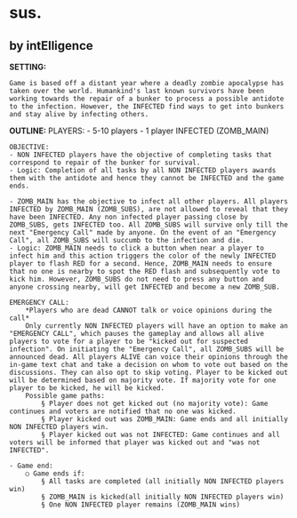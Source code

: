 # sus.
## by intElligence

**SETTING:** 

    Game is based off a distant year where a deadly zombie apocalypse has taken over the world. Humankind's last known survivors have been working towards the repair of a bunker to process a possible antidote to the infection. However, the INFECTED find ways to get into bunkers and stay alive by infecting others.

**OUTLINE:**
    PLAYERS:
    - 5-10 players
	- 1 player INFECTED (ZOMB_MAIN)

    OBJECTIVE:
	- NON INFECTED players have the objective of completing tasks that correspond to repair of the bunker for survival.
	- Logic: Completion of all tasks by all NON INFECTED players awards them with the antidote and hence they cannot be INFECTED and the game ends.
	
	- ZOMB_MAIN has the objective to infect all other players. All players INFECTED by ZOMB_MAIN (ZOMB_SUBS), are not allowed to reveal that they have been INFECTED. Any non infected player passing close by ZOMB_SUBS, gets INFECTED too. All ZOMB_SUBS will survive only till the next "Emergency Call" made by anyone. On the event of an "Emergency Call", all ZOMB_SUBS will succumb to the infection and die.
	- Logic: ZOMB_MAIN needs to click a button when near a player to infect him and this action triggers the color of the newly INFECTED player to flash RED for a second. Hence, ZOMB_MAIN needs to ensure that no one is nearby to spot the RED flash and subsequently vote to kick him. However, ZOMB_SUBS do not need to press any button and anyone crossing nearby, will get INFECTED and become a new ZOMB_SUB. 
	
	EMERGENCY CALL: 
        *Players who are dead CANNOT talk or voice opinions during the call*
	    Only currently NON INFECTED players will have an option to make an "EMERGENCY CALL", which pauses the gameplay and allows all alive players to vote for a player to be "kicked out for suspected infection". On initiating the "Emergency Call", all ZOMB_SUBS will be announced dead. All players ALIVE can voice their opinions through the in-game text chat and take a decision on whom to vote out based on the discussions. They can also opt to skip voting. Player to be kicked out will be determined based on majority vote. If majority vote for one player to be kicked, he will be kicked. 
	    Possible game paths:
			§ Player does not get kicked out (no majority vote): Game continues and voters are notified that no one was kicked.
			§ Player kicked out was ZOMB_MAIN: Game ends and all initially NON INFECTED players win.
			§ Player kicked out was not INFECTED: Game continues and all voters will be informed that player was kicked out and "was not INFECTED".

	- Game end: 
		○ Game ends if:
			§ All tasks are completed (all initially NON INFECTED players win)
			§ ZOMB_MAIN is kicked(all initially NON INFECTED players win)
			§ One NON INFECTED player remains (ZOMB_MAIN wins)


